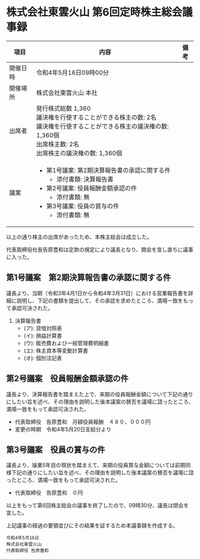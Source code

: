 # 株式会社東雲火山 第6回定時株主総会議事録

|項目|内容|備考|
|----|----|----|
|開催日時|令和4年5月16日09時00分|
|開催場所|株式会社東雲火山 本社|
|出席者|発行株式総数 1,360<br>議決権を行使することができる株主の数: 2名<br>議決権を行使することができる株主の議決権の数: 1,360個<br>出席株主数: 2名<br>出席株主の議決権の数: 1,360個|
|議案|<ul><li>第1号議案: 第2期決算報告書の承認に関する件<ul><li>添付書類: 決算報告書</li></ul></li></li><li>第2号議案: 役員報酬金額承認の件<ul><li>添付書類: 無</li></ul></li><li>第3号議案: 役員の賞与の件<ul><li>添付書類: 無</li></ul></li></ul>|

以上の通り株主の出席があったため、本株主総会は成立した。

代表取締役社長告原豊和は定款の規定により議長となり、開会を宣し直ちに議事に入った。

## 第1号議案　第2期決算報告書の承認に関する件

議長より、当期（令和3年4月1日から令和4年3月31日）における営業報告書を詳細に説明し、下記の書類を提出して、その承認を求めたところ、満場一致をもって承認可決された。

1.	決算報告書
	- (ア): 貸借対照表
	- (イ): 損益計算書
	- (ウ): 販売費および一般管理費明細書
	- (エ): 株主資本等変動計算書
	- (オ): 個別注記表

## 第2号議案　役員報酬金額承認の件

議長より、決算報告書を踏まえた上で、来期の役員報酬金額について下記の通りにしたい旨を述べ、その理由を説明した後本議案の賛否を議場に諮ったところ、満場一致をもって承認可決された。

- 代表取締役　告原豊和　月額役員報酬　４８０，０００円
- 変更の時期　令和4年5月20日支給分より

## 第3号議案　役員の賞与の件

議長より、操業5年目の現状を踏まえて、来期の役員賞与金額については前期同様下記の通りにしたい旨を述べ、その理由を説明した後本議案の賛否を議場に諮ったところ、満場一致をもって承認可決された。

- 代表取締役　告原豊和　０円

以上をもって第6回株主総会の議事を終了したので、09時30分、議長は閉会を宣した。

上記議事の経過の要領並びにその結果を証するため本議事録を作成する。

```
令和4年5月16日
株式会社東雲火山
代表取締役 告原豊和
```
